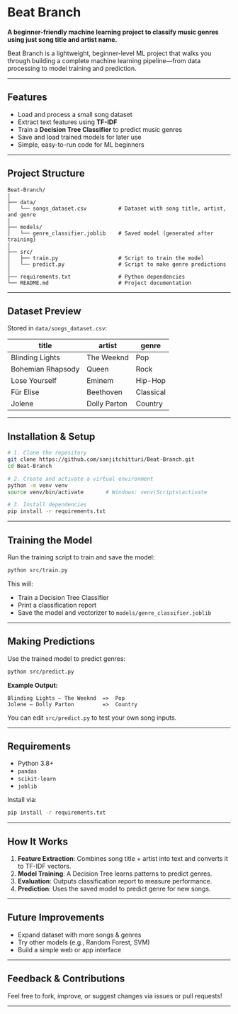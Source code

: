 # Beat Branch

**A beginner-friendly machine learning project to classify music genres using just song title and artist name.**

Beat Branch is a lightweight, beginner-level ML project that walks you through building a complete machine learning pipeline—from data processing to model training and prediction.

---

## Features

* Load and process a small song dataset
* Extract text features using **TF-IDF**
* Train a **Decision Tree Classifier** to predict music genres
* Save and load trained models for later use
* Simple, easy-to-run code for ML beginners

---

## Project Structure

```
Beat-Branch/
│
├── data/
│   └── songs_dataset.csv          # Dataset with song title, artist, and genre
│
├── models/
│   └── genre_classifier.joblib    # Saved model (generated after training)
│
├── src/
│   ├── train.py                   # Script to train the model
│   └── predict.py                 # Script to make genre predictions
│
├── requirements.txt               # Python dependencies
└── README.md                      # Project documentation
```

---

## Dataset Preview

Stored in `data/songs_dataset.csv`:

| title             | artist       | genre     |
| ----------------- | ------------ | --------- |
| Blinding Lights   | The Weeknd   | Pop       |
| Bohemian Rhapsody | Queen        | Rock      |
| Lose Yourself     | Eminem       | Hip-Hop   |
| Für Elise         | Beethoven    | Classical |
| Jolene            | Dolly Parton | Country   |

---

## Installation & Setup

```bash
# 1. Clone the repository
git clone https://github.com/sanjitchitturi/Beat-Branch.git
cd Beat-Branch

# 2. Create and activate a virtual environment
python -m venv venv
source venv/bin/activate       # Windows: venv\Scripts\activate

# 3. Install dependencies
pip install -r requirements.txt
```

---

## Training the Model

Run the training script to train and save the model:

```bash
python src/train.py
```

This will:

* Train a Decision Tree Classifier
* Print a classification report
* Save the model and vectorizer to `models/genre_classifier.joblib`

---

## Making Predictions

Use the trained model to predict genres:

```bash
python src/predict.py
```

**Example Output:**

```
Blinding Lights — The Weeknd  =>  Pop
Jolene — Dolly Parton         =>  Country
```

You can edit `src/predict.py` to test your own song inputs.

---

## Requirements

* Python 3.8+
* `pandas`
* `scikit-learn`
* `joblib`

Install via:

```bash
pip install -r requirements.txt
```

---

## How It Works

1. **Feature Extraction**: Combines song title + artist into text and converts it to TF-IDF vectors.
2. **Model Training**: A Decision Tree learns patterns to predict genres.
3. **Evaluation**: Outputs classification report to measure performance.
4. **Prediction**: Uses the saved model to predict genre for new songs.

---

## Future Improvements

* Expand dataset with more songs & genres
* Try other models (e.g., Random Forest, SVM)
* Build a simple web or app interface

---

## Feedback & Contributions

Feel free to fork, improve, or suggest changes via issues or pull requests!

---
